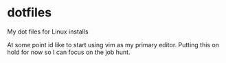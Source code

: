 # dotfiles
My dot files for Linux installs

At some point id like to start using vim as my primary editor. Putting this on hold for now so I can focus on the job hunt.
